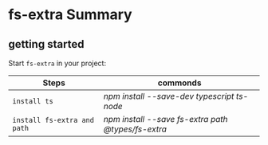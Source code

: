 # fs-extra Summary

## getting started

Start `fs-extra` in your project:

Steps | commonds
--- | --- |
   `install ts` | *npm install --save-dev typescript ts-node*
   `install fs-extra and path` | *npm install --save fs-extra path @types/fs-extra*
